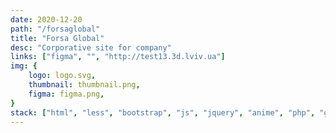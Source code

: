 ```yaml
---
date: 2020-12-20
path: "/forsaglobal"
title: "Forsa Global"
desc: "Corporative site for company"
links: ["figma", "", "http://test13.3d.lviv.ua"]
img: {
	logo: logo.svg,
	thumbnail: thumbnail.png,
	figma: figma.png,
}
stack: ["html", "less", "bootstrap", "js", "jquery", "anime", "php", "git"]
---
```

